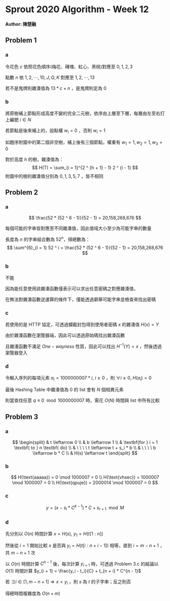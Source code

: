 # Sprout 2020 Algorithm  - Week 12

**Author: 陳楚融**

## Problem 1

### a

令花色 $c$ 依照花色順序(梅花、磚塊、紅心、黑桃)對應至 $0, 1, 2, 3$ 

點數 $n$ 依 $1, 2, \cdots, 10, J, Q, K$ 對應至 $1, 2, \cdots, 13$ 

若不是鬼牌則雜湊值為 $13 * c + n$ ，是鬼牌則定為 $0$ 

### b

將原樹補上節點形成高度不變的完全二元樹，依序由上層至下層，每層由左至右打上編號 $i \in N$ 

若節點是後來補上的，設點權 $w_i = 0$ ，否則 $w_i = 1$ 

如題序附圖中的第二個非空樹，補上後有三個節點，權重有 $w_1 = 1, w_2 = 1, w_3 = 0$ 

對於高度 $h$ 的樹，雜湊值為：
$$
H(T) = \sum_{i = 1}^{2 ^ {h + 1} - 1} 2 ^ {i - 1}
$$
附圖中的樹的雜湊值分別為 $0, 1, 3, 5, 7$ ，皆不相同

## Problem 2

### a

$$
\frac{52 * (52 ^ 6 - 1)}{52 - 1} = 20,158,268,676‬
$$

每個可能的字串皆對應至不同雜湊值，因此值域大小至少為可能字串的數量

長度為 $n$ 的字串組合數為 $52 ^ n$，得總數為：
$$
\sum^{6}_{i = 1} 52 ^ i = \frac{52 * (52 ^ 6 - 1)}{52 - 1} = 20,158,268,676‬
$$

### b

不能

因為能任意使用該雜湊函數僅表示可以求出任意密碼之對應雜湊值，

在無法對雜湊函數逆運算的條件下，僅能透過窮舉可能字串並檢查來找出密碼

### c

若使用的是 HTTP 協定，可透過攔截封包得到使用者密碼 $x$ 的雜湊值 $H(x) = Y$ 

由於雜湊函數在瀏覽器端，因此可以透過原始碼找出雜湊函數

且雜湊函數不滿足 $One-wayness$ 性質，因此可以找出 $H ^ {-1} (Y) = x$ ，然後透過瀏覽器登入

### d

令輸入序列的每項元素 $a_i = 1000000007 * i,\ i \ge 0$ ，則 $\forall i \ge 0,\ H(a_i) = 0$ 

最後 Hashing Table 中雜湊值為 $0$ 的 list 會有 $N$ 個相異元素

則當查找任意 $q \equiv 0 \mod 1000000007$ 時，需花 $O(N)$ 時間與 list 中所有比較

## Problem 3

### a

$$
\begin{split}
& t \leftarrow 0 \\ 
& b \leftarrow 1 \\
& \textbf{for } i = 1 \textbf{ to } n \textbf{ do} \\
& \ \ \ \ t \leftarrow t + s_i * b \\
& \ \ \ \ b \leftarrow b * C \\
& H(s) \leftarrow t
\end{split}
$$

### b

$$
H(\text{aaaaa}) = 0 \mod 1000007 = 0 \\
H(\text{vhxec}) = 1000007 \mod 1000007 = 0 \\
H(\text{qpuje}) = 2000014 \mod 1000007 = 0
$$

### c

$$
y = (x - s_l * C ^ {k - 1}) * C + s_{r + 1} \mod M
$$

### d

先分別以 $O(n)$ 時間計算 $x = H(s),\ y_1 = H(t[1:n])$ 

然後從 $i = 1$ 開始比較 $x$ 是否與 $y_i = H(t[i : n + i - 1])$ 相等，直到 $i = m - n + 1$ ，共 $m - n + 1$ 次

以 $O(n)$ 時間計算 $C ^ {n - 1}$ 後，每次計算 $y_{i + 1}$ 時，可透過 Problem 3.c 的結論以 $O(1)$ 時間計算 $y_{i + 1} = \frac{y_i - t_i}{C} + t_{n + i} * C^{n - 1}$ 

若 $\exists i \in [1, m - n + 1] \Longrightarrow x = y_i$ ，則 $s$ 為 $t$ 的子字串；反之則否

得總時間複雜度為 $O(n + m)$ 